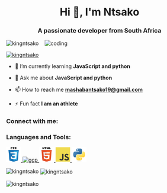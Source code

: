 
<h1 align="center">Hi 👋, I'm Ntsako</h1>
<h3 align="center">A passionate developer from South Africa</h3>
<img align="right" alt="coding" width="400" src="https://cdn.dribbble.com/users/2131993/screenshots/4948736/thoughtworks-gif_dribbble.gif">



<p align="left"> <img src="https://komarev.com/ghpvc/?username=kingntsako&label=Profile%20views&color=0e75b6&style=flat" alt="kingntsako" /> </p>

<p align="left"> <a href="https://github.com/ryo-ma/github-profile-trophy"><img src="https://github-profile-trophy.vercel.app/?username=kingntsako" alt="kingntsako" /></a> </p>

- 🌱 I’m currently learning **JavaScript and python**

- 💬 Ask me about **JavaScript and python**

- 📫 How to reach me **mashabantsako19@gmail.com**

- ⚡ Fun fact **I am an athlete**

<h3 align="left">Connect with me:</h3>
<p align="left">
</p>

<h3 align="left">Languages and Tools:</h3>
<p align="left"> <a href="https://www.w3schools.com/css/" target="_blank" rel="noreferrer"> <img src="https://raw.githubusercontent.com/devicons/devicon/master/icons/css3/css3-original-wordmark.svg" alt="css3" width="40" height="40"/> </a> <a href="https://cloud.google.com" target="_blank" rel="noreferrer"> <img src="https://www.vectorlogo.zone/logos/google_cloud/google_cloud-icon.svg" alt="gcp" width="40" height="40"/> </a> <a href="https://www.w3.org/html/" target="_blank" rel="noreferrer"> <img src="https://raw.githubusercontent.com/devicons/devicon/master/icons/html5/html5-original-wordmark.svg" alt="html5" width="40" height="40"/> </a> <a href="https://developer.mozilla.org/en-US/docs/Web/JavaScript" target="_blank" rel="noreferrer"> <img src="https://raw.githubusercontent.com/devicons/devicon/master/icons/javascript/javascript-original.svg" alt="javascript" width="40" height="40"/> </a> <a href="https://www.python.org" target="_blank" rel="noreferrer"> <img src="https://raw.githubusercontent.com/devicons/devicon/master/icons/python/python-original.svg" alt="python" width="40" height="40"/> </a> </p>

<p><img align="left" src="https://github-readme-stats.vercel.app/api/top-langs?username=kingntsako&show_icons=true&locale=en&layout=compact" alt="kingntsako" /></p>

<p>&nbsp;<img align="center" src="https://github-readme-stats.vercel.app/api?username=kingntsako&show_icons=true&locale=en" alt="kingntsako" /></p>

<p><img align="center" src="https://github-readme-streak-stats.herokuapp.com/?user=kingntsako&" alt="kingntsako" /></p>

